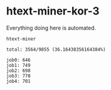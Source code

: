 # htext-miner-kor-3

Everything doing here is automated.

```
htext-miner

total: 3564/9855 (36.16438356164384%)

job0: 646
job1: 749
job2: 698
job3: 770
job4: 701
```